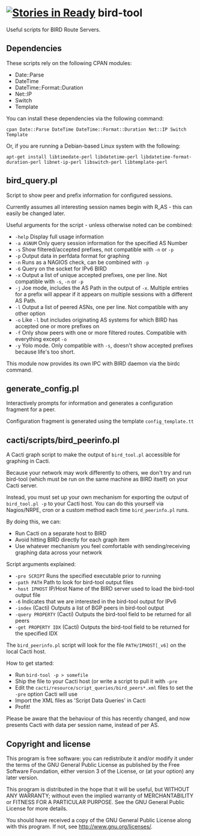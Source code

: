 [![Stories in Ready](https://badge.waffle.io/dowlingw/bird-tool.png?label=ready&title=Ready)](https://waffle.io/dowlingw/bird-tool)
bird-tool
=========

Useful scripts for BIRD Route Servers.


Dependencies
------------
These scripts rely on the following CPAN modules:
-    Date::Parse
-    DateTime
-    DateTime::Format::Duration
-    Net::IP
-    Switch
-    Template

You can install these dependencies via the following command:

    cpan Date::Parse DateTime DateTime::Format::Duration Net::IP Switch Template

Or, if you are running a Debian-based Linux system with the following:

    apt-get install libtimedate-perl libdatetime-perl libdatetime-format-duration-perl libnet-ip-perl libswitch-perl libtemplate-perl


bird_query.pl
-------------
Script to show peer and prefix information for configured sessions.

Currently assumes all interesting session names begin with R_AS - this can easily be changed later.

Useful arguments for the script - unless otherwise noted can be combined:
-    `-help`          Display full usage information
-    `-a ASNUM`       Only query session information for the specified AS Number
-    `-s`             Show filtered/accepted prefixes, not compatible with `-n` or `-p`
-    `-p`             Output data in perfdata format for graphing
-    `-n`             Runs as a NAGIOS check, can be combined with `-p`
-    `-6`             Query on the socket for IPv6 BIRD
-    `-x`             Output a list of unique accepted prefixes, one per line. Not compatible with `-s`, `-n` or `-p`
-    `-j`             Joe mode, includes the AS Path in the output of `-x`. Multiple entries for a prefix will appear if it appears on multiple sessions with a different AS Path.
-    `-l`             Output a list of peered ASNs, one per line. Not compatible with any other option
-    `-o`             Like `-l` but includes originating AS systems for which BIRD has accepted one or more prefixes on
-    `-f`             Only show peers with one or more filtered routes. Compatible with everything except `-o`
-    `-y`             Yolo mode. Only compatible with `-s`, doesn't show accepted prefixes because life's too short.

This module now provides its own IPC with BIRD daemon via the birdc command.


generate_config.pl
------------------
Interactively prompts for information and generates a configuration fragment for a peer.

Configuration fragment is generated using the template `config_template.tt`


cacti/scripts/bird_peerinfo.pl
------------------------
A Cacti graph script to make the output of `bird_tool.pl` accessible for graphing in Cacti.

Because your network may work differently to others, we don't try and run bird-tool
(which must be run on the same machine as BIRD itself) on your Cacti server.

Instead, you must set up your own mechanism for exporting the output of `bird_tool.pl -p` to your Cacti host.
You can do this yourself via Nagios/NRPE, cron or a custom method each time `bird_peerinfo.pl` runs.

By doing this, we can:
-    Run Cacti on a separate host to BIRD
-    Avoid hitting BIRD directly for each graph item
-    Use whatever mechanism you feel comfortable with sending/receiving graphing data across your network

Script arguments explained:
-    `-pre SCRIPT`		Runs the specified executable prior to running
-    `-path PATH`		Path to look for bird-tool output files
-    `-host IPHOST`		IP/Host Name of the BIRD server used to load the bird-tool output file
-    `-6`			Indicates that we are interested in the bird-tool output for IPv6
-    `-index`			(Cacti) Outputs a list of BGP peers in bird-tool output
-    `-query PROPERTY`		(Cacti) Outputs the bird-tool field to be returned for all peers
-    `-get PROPERTY IDX`	(Cacti) Outputs the bird-tool field to be returned for the specified IDX

The `bird_peerinfo.pl` script will look for the file `PATH/IPHOST[_v6]` on the local Cacti host.

How to get started:
-    Run `bird-tool -p > somefile`
-    Ship the file to your Cacti host (or write a script to pull it with `-pre`
-    Edit the `cacti/resource/script_queries/bird_peers*.xml` files to set the `-pre` option Cacti will use
-    Import the XML files as 'Script Data Queries' in Cacti
-    Profit!

Please be aware that the behaviour of this has recently changed, and now presents Cacti with data per session name, instead of per AS.


Copyright and license
---------------------
This program is free software: you can redistribute it and/or modify
it under the terms of the GNU General Public License as published by
the Free Software Foundation, either version 3 of the License, or
(at your option) any later version.

This program is distributed in the hope that it will be useful,
but WITHOUT ANY WARRANTY; without even the implied warranty of
MERCHANTABILITY or FITNESS FOR A PARTICULAR PURPOSE.  See the
GNU General Public License for more details.

You should have received a copy of the GNU General Public License
along with this program.  If not, see <http://www.gnu.org/licenses/>.

